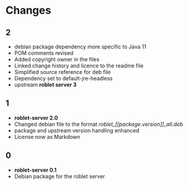
# Changes

## 2
* debian package dependency more specific to Java 11
* POM comments revised
* Added copyright owner in the files
* Linked change history and licence to the readme file
* Simplified source reference for deb file
* Dependency set to default-jre-headless
* upstream **roblet server 3**

## 1
* **roblet-server 2.0**
* Changed debian file to the format *roblet_[[package.version]]_all.deb*
* package and upstream version handling enhanced
* License now as Markdown

## 0

* **roblet-server 0.1**
* Debian package for the roblet server
